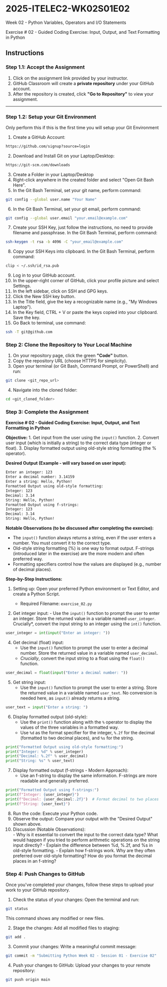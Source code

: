 # 2025-ITELEC2-WK02S01E02
Week 02 - Python Variables, Operators and I/O Statements

Exercise # 02 - Guided Coding Exercise: Input, Output, and Text Formatting in Python

## **Instructions**

### **Step 1.1: Accept the Assignment**

   1. Click on the assignment link provided by your instructor.
   2. GitHub Classroom will create a **private repository** under your GitHub account.
   3. After the repository is created, click **"Go to Repository"** to view your assignment.

---

### **Step 1.2: Setup your Git Environment**
Only perform this if this is the first time you will setup your Git Environment

   1. Create a GitHub Account:
   ```bash
   https://github.com/signup?source=login
   ```
      
   2. Download and Install Git on your Laptop/Desktop:
   ```bash
   https://git-scm.com/downloads
   ```
   
   3. Create a Folder in your Laptop/Desktop
   4. Right-click anywhere in the created folder and select "Open Git Bash Here".
   5. In the Git Bash Terminal, set your git name, perform command:
   ```bash
   git config --global user.name "Your Name"
   ```
   
   6. In the Git Bash Terminal, set your git email, perform command:
   ```bash
   git config --global user.email "your.email@example.com"
   ```
   
   7. Create your SSH Key, just follow the instructions, no need to provide filename and passphrase. In the Git Bash Terminal, perform command:
   ```bash
   ssh-keygen -t rsa -b 4096 -C "your_email@example.com"
   ```
   
   8. Copy your SSH Keys into clipboard. In the Git Bash Terminal, perform command:
   ```bash
   clip < ~/.ssh/id_rsa.pub
   ```
   
   9. Log in to your GitHub account.
   10. In the upper-right corner of GitHub, click your profile picture and select Settings.
   11. In the left sidebar, click on SSH and GPG keys.
   12. Click the New SSH key button.
   13. In the Title field, give the key a recognizable name (e.g., "My Windows Laptop").
   14. In the Key field, CTRL + V or paste the keys copied into your clipboard. Save the key.
   15. Go Back to terminal, use command:
   ```bash
   ssh -T git@github.com
   ```

### **Step 2: Clone the Repository to Your Local Machine**

   1. On your repository page, click the green **"Code"** button.
   2. Copy the repository URL (choose HTTPS for simplicity).
   3. Open your terminal (or Git Bash, Command Prompt, or PowerShell) and run:
   
   ```bash
   git clone <git_repo_url>
   ```
   
   4. Navigate into the cloned folder:
   
   ```bash
   cd <git_cloned_folder>
   ```

### **Step 3: Complete the Assignment**

**Exercise # 02 - Guided Coding Exercise: Input, Output, and Text Formatting in Python**

   **Objective:**
      1. Get input from the user using the `input()` function.
      2. Convert user input (which is initially a string) to the correct data type (integer or float).
      3. Display formatted output using old-style string formatting (the % operator).

   **Desired Output (Example - will vary based on user input):**
   
```bash
Enter an integer: 123
Enter a decimal number: 3.14159
Enter a string: Hello, Python!
Formatted Output using old-style formatting:
Integer: 123
Decimal: 3.14
String: Hello, Python!
Formatted Output using f-strings:
Integer: 123
Decimal: 3.14
String: Hello, Python!
```
      
   **Notable Observations (to be discussed after completing the exercise):**
   - The `input()` function always returns a string, even if the user enters a number. You must convert it to the correct type.
   - Old-style string formatting (%) is one way to format output. F-strings (introduced later in the exercise) are the more modern and often preferred way.
   - Formatting specifiers control how the values are displayed (e.g., number of decimal places).

   **Step-by-Step Instructions:**

   1. Setting up: Open your preferred Python environment or Text Editor, and create a Python Script.
      - Required Filename: `exercise_02.py`
      
   2.  Get integer input:
      - Use the `input()` function to prompt the user to enter an integer. Store the returned value in a variable named `user_integer`.
        Crucially*, convert the input string to an integer using the `int()` function.

```python
user_integer = int(input("Enter an integer: "))
```
      
   4. Get decimal (float) input:
      - Use the `input()` function to prompt the user to enter a decimal number. Store the returned value in a variable named `user_decimal`.
      - *Crucially*, convert the input string to a float using the `float()` function.
```python
user_decimal = float(input("Enter a decimal number: "))
```

   5. Get string input:
      - Use the `input()` function to prompt the user to enter a string. Store the returned value in a variable named `user_text`. No conversion is needed here, as `input()` already returns a string.
```python
user_text = input("Enter a string: ")
```

   6. Display formatted output (old-style):
      - Use the `print()` function along with the `%` operator to display the values of the three variables in a formatted way.
      - Use `%d` as the format specifier for the integer, `%.2f` for the decimal (formatted to two decimal places), and `%s` for the string.
```python
print("Formatted Output using old-style formatting:")
print("Integer: %d" % user_integer)
print("Decimal: %.2f" % user_decimal)
print("String: %s" % user_text)
```

   7. Display formatted output (f-strings - Modern Approach):
      - Use an f-string to display the same information. F-strings are more readable and generally preferred.
```python
print("Formatted Output using f-strings:")
print(f"Integer: {user_integer}")
print(f"Decimal: {user_decimal:.2f}")  # Format decimal to two places
print(f"String: {user_text}")
```

   8. Run the code: Execute your Python code.
   9. Observe the output: Compare your output with the "Desired Output" shown above.
   10. Discussion (Notable Observations):  
      - Why is it essential to convert the input to the correct data type? What would happen if you tried to perform arithmetic operations on the string input directly?
      - Explain the difference between %d, %.2f, and %s in old-style formatting.
      - Explain how f-strings work. Why are they often preferred over old-style formatting? How do you format the decimal places in an f-string?

### **Step 4: Push Changes to GitHub**
Once you've completed your changes, follow these steps to upload your work to your GitHub repository.

1. Check the status of your changes:
   Open the terminal and run:
   
```bash
git status
```
   This command shows any modified or new files.
   
2. Stage the changes:
   Add all modified files to staging:
   
```bash
git add .
```
   
3. Commit your changes:
   Write a meaningful commit message:
   
```bash
git commit -m "Submitting Python Week 02 - Session 01 - Exercise 02"
```
   
4. Push your changes to GitHub:
   Upload your changes to your remote repository:
   
```bash
git push origin main
```
